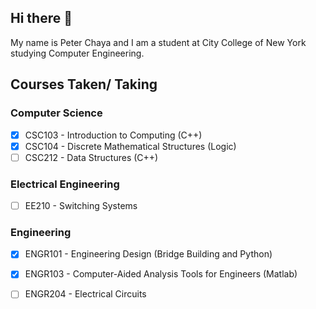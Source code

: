 ## Hi there 👋
My name is Peter Chaya and I am a student at City College of New York studying Computer Engineering.

## Courses Taken/ Taking
### Computer Science
- [x] CSC103 - Introduction to Computing (C++)
- [x] CSC104 - Discrete Mathematical Structures (Logic)
- [ ] CSC212 - Data Structures (C++)

### Electrical Engineering
- [ ] EE210 - Switching Systems

### Engineering
- [x] ENGR101 - Engineering Design (Bridge Building and Python)
- [x] ENGR103 - Computer-Aided Analysis Tools for Engineers (Matlab)
- [ ] ENGR204 - Electrical Circuits


